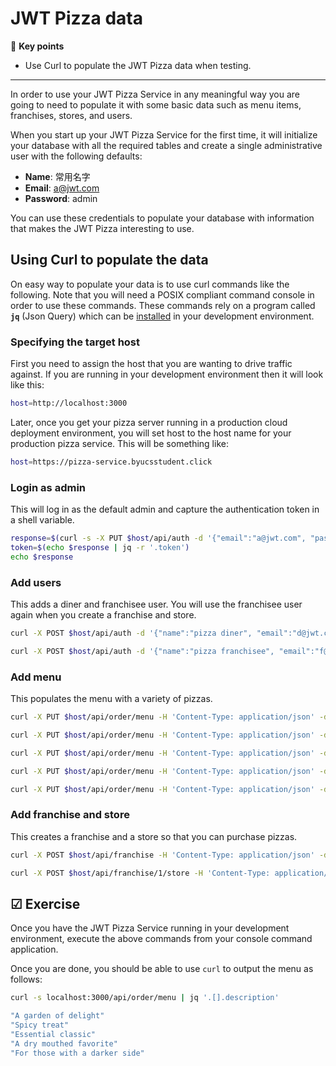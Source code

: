 # JWT Pizza data

🔑 **Key points**

- Use Curl to populate the JWT Pizza data when testing.

---

In order to use your JWT Pizza Service in any meaningful way you are going to need to populate it with some basic data such as menu items, franchises, stores, and users.

When you start up your JWT Pizza Service for the first time, it will initialize your database with all the required tables and create a single administrative user with the following defaults:

- **Name**: 常用名字
- **Email**: a@jwt.com
- **Password**: admin

You can use these credentials to populate your database with information that makes the JWT Pizza interesting to use.

## Using Curl to populate the data

On easy way to populate your data is to use curl commands like the following. Note that you will need a POSIX compliant command console in order to use these commands. These commands rely on a program called **`jq`** (Json Query) which can be [installed](https://jqlang.github.io/jq/download/) in your development environment.

### Specifying the target host

First you need to assign the host that you are wanting to drive traffic against. If you are running in your development environment then it will look like this:

```sh
host=http://localhost:3000
```

Later, once you get your pizza server running in a production cloud deployment environment, you will set host to the host name for your production pizza service. This will be something like:

```sh
host=https://pizza-service.byucsstudent.click
```

### Login as admin

This will log in as the default admin and capture the authentication token in a shell variable.

```sh
response=$(curl -s -X PUT $host/api/auth -d '{"email":"a@jwt.com", "password":"admin"}' -H 'Content-Type: application/json')
token=$(echo $response | jq -r '.token')
echo $response
```

### Add users

This adds a diner and franchisee user. You will use the franchisee user again when you create a franchise and store.

```sh
curl -X POST $host/api/auth -d '{"name":"pizza diner", "email":"d@jwt.com", "password":"diner"}' -H 'Content-Type: application/json'

curl -X POST $host/api/auth -d '{"name":"pizza franchisee", "email":"f@jwt.com", "password":"franchisee"}' -H 'Content-Type: application/json'
```

### Add menu

This populates the menu with a variety of pizzas.

```sh
curl -X PUT $host/api/order/menu -H 'Content-Type: application/json' -d '{ "title":"Veggie", "description": "A garden of delight", "image":"pizza1.png", "price": 0.0038 }'  -H "Authorization: Bearer $token"

curl -X PUT $host/api/order/menu -H 'Content-Type: application/json' -d '{ "title":"Pepperoni", "description": "Spicy treat", "image":"pizza2.png", "price": 0.0042 }'  -H "Authorization: Bearer $token"

curl -X PUT $host/api/order/menu -H 'Content-Type: application/json' -d '{ "title":"Margarita", "description": "Essential classic", "image":"pizza3.png", "price": 0.0042 }'  -H "Authorization: Bearer $token"

curl -X PUT $host/api/order/menu -H 'Content-Type: application/json' -d '{ "title":"Crusty", "description": "A dry mouthed favorite", "image":"pizza4.png", "price": 0.0028 }'  -H "Authorization: Bearer $token"

curl -X PUT $host/api/order/menu -H 'Content-Type: application/json' -d '{ "title":"Charred Leopard", "description": "For those with a darker side", "image":"pizza5.png", "price": 0.0099 }'  -H "Authorization: Bearer $token"
```

### Add franchise and store

This creates a franchise and a store so that you can purchase pizzas.

```sh
curl -X POST $host/api/franchise -H 'Content-Type: application/json' -d '{"name": "pizzaPocket", "admins": [{"email": "f@jwt.com"}]}'  -H "Authorization: Bearer $token"

curl -X POST $host/api/franchise/1/store -H 'Content-Type: application/json' -d '{"franchiseId": 1, "name":"SLC"}'  -H "Authorization: Bearer $token"
```

## ☑ Exercise

Once you have the JWT Pizza Service running in your development environment, execute the above commands from your console command application.

Once you are done, you should be able to use `curl` to output the menu as follows:

```sh
curl -s localhost:3000/api/order/menu | jq '.[].description'

"A garden of delight"
"Spicy treat"
"Essential classic"
"A dry mouthed favorite"
"For those with a darker side"
```
